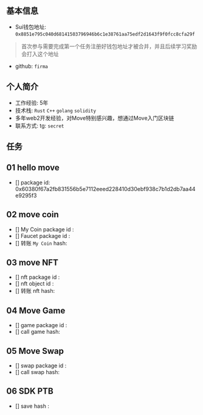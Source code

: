 ## 基本信息
- Sui钱包地址: `0x8851e795c040d68141503796946b6c1e38761aa75edf2d1643f9f0fcc8cfa29f`
> 首次参与需要完成第一个任务注册好钱包地址才被合并，并且后续学习奖励会打入这个地址
- github: `firma`

## 个人简介
- 工作经验: 5年
- 技术栈: `Rust` `C++` `golang` `solidity`
- 多年web2开发经验，对Move特别感兴趣，想通过Move入门区块链
- 联系方式: tg: `secret` 

## 任务

##   01 hello move  
- [] package id: 0x60380f67a2fb831556b5e7112eeed228410d30ebf938c7b1d2db7aa44e9295f3

##   02 move coin
- [] My Coin package id : 
- [] Faucet package id : 
- [] 转账 `My Coin` hash:

##   03 move NFT
- [] nft package id :
- [] nft object id : 
- [] 转账 nft  hash:

##   04 Move Game
- [] game package id :
- [] call game hash:

##   05 Move Swap
- [] swap package id :
- [] call swap hash:

##   06 SDK PTB
- [] save hash :
